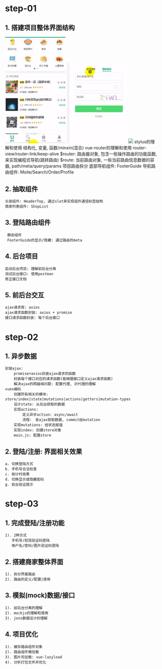 # step-01
## 1. 搭建项目整体界面结构
<img width="200"  src="https://github.com/dan069/Takeaway/blob/master/0.JPG"/>
<img width="200"  src="https://github.com/dan069/Takeaway/blob/master/1.JPG"/>
<img width="200"  src="https://github.com/dan069/Takeaway/blob/master/2.JPG"/>
    stylus的理解和使用
        结构化, 变量, 函数/minxin(混合)
    vue-router的理解和使用
        router-view/router-link/keep-alive
        $router: 路由器对象, 包含一些操作路由的功能函数, 来实现编程式导航(跳转路由)
        $route: 当前路由对象, 一些当前路由信息数据的容器, path/meta/query/params
    项目路由拆分
    底部导航组件: FooterGuide
    导航路由组件: Msite/Search/Order/Profile

## 2. 抽取组件
    头部组件: HeaderTop, 通过slot来实现组件通信标签结构
    商家列表组件: ShopList
    
## 3. 登陆路由组件
     静态组件
     FooterGuide的显示/隐藏: 通过路由的meta
     
## 4. 后台项目
    启动后台项目: 理解前后台分离
    测试后台接口: 使用postman
    修正接口文档

## 5. 前后台交互
    ajax请求库: axios
    ajax请求函数封装: axios + promise
    接口请求函数封装: 每个后台接口


# step-02
## 1. 异步数据
    封装ajax: 
        promise+axios封装ajax请求的函数
        封装每个接口对应的请求函数(能根据接口定义ajax请求函数)
        解决ajax的跨越域问题: 配置代理, 对代理的理解
    vuex编码
        创建所有相关的模块: store/index|state|mutations|actions|getters|mutation-types
        设计state: 从后台获取的数据
        实现actions: 
            定义异步action: async/await
            流程:　发ajax获取数据, commit给mutation
        实现mutations: 给状态赋值
        实现index: 创建store对象
        main.js: 配置store
       		
## 2. 登陆/注册: 界面相关效果
    a. 切换登陆方式
    b. 手机号合法检查
    c. 倒计时效果
    d. 切换显示或隐藏密码
    g. 前台验证提示
   
# step-03
## 1. 完成登陆/注册功能
    1). 2种方式
       手机号/短信验证码登陆
       用户名/密码/图片验证码登陆       
## 2. 搭建商家整体界面
    1). 拆分界面路由
    2). 路由的定义/配置|使用

## 3. 模拟(mock)数据/接口
    1). 前后台分离的理解
    2). mockjs的理解和使用
    3). jons数据设计的理解
     
## 4. 项目优化
    1). 缓存路由组件对象
    2). 路由组件懒加载
    3). 图片司加载: vue-lazyload
    4). 分析打包文件并优化 
